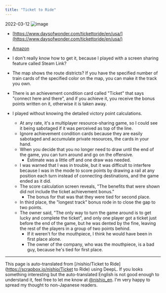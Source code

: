```yaml
---
title: "Ticket to Ride"
---
```


2022-03-12
![image](https://gyazo.com/f2ea0682c9194aaef62ceb422f5ed9f5/thumb/1000)
- [https://www.daysofwonder.com/tickettoride/en/usa/](https://www.daysofwonder.com/tickettoride/en/usa/)

- [Amazon](https://amzn.to/3hZU2xF)
- I don't really know how to get it, because I played with a screen sharing feature called Steam Link?
- The map shows the route districts? If you have the specified number of train cards of the specified color on the map, you can make it the track you own.
- There is an achievement condition card called "Ticket" that says "connect here and there", and if you achieve it, you receive the bonus points written on it, otherwise it is taken away.
- I played without knowing the detailed victory point calculations.
    - At any rate, it's a multiplayer resource-sharing game, so I could see it being sabotaged if it was perceived as top of the line.
    - Ignore achievement condition cards because they are easily sabotaged and accumulate private resources, the cards in your hand.
    - When you decide that you no longer need to draw until the end of the game, you can turn around and go on the offensive.
        - Estimate was a little off and one draw was needed.
    - I was warned that I was in trouble, but it was difficult to interfere because I was in the mode to score points by drawing a rail at any position each turn instead of connecting destinations, and the game ended as it did.
    - The score calculation screen reveals, "The benefits that were shown did not include the ticket achievement bonus."
        - The bonus for that was that they were tied for second place.
    - In third place, the "longest track" bonus rode in to close the gap to two points.
    - The owner said, "The only way to turn the game around is to get lucky and complete the ticket", and only one player got a ticket just before the end of the game, but he was dented by the fine, leaving the rest of the players in a group of two points behind.
        - If it weren't for the mouthpiece, I think he would have been in first place alone.
        - The owner of the company, who was the mouthpiece, is a bad guy, because he's tied for first place.

---
This page is auto-translated from [/nishio/Ticket to Ride](https://scrapbox.io/nishio/Ticket to Ride) using DeepL. If you looks something interesting but the auto-translated English is not good enough to understand it, feel free to let me know at [@nishio_en](https://twitter.com/nishio_en). I'm very happy to spread my thought to non-Japanese readers.